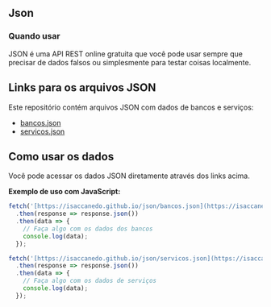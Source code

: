 ## Json

### Quando usar
JSON é uma API REST online gratuita que você pode usar sempre que precisar de dados falsos 
ou simplesmente para testar coisas localmente.

## Links para os arquivos JSON

Este repositório contém arquivos JSON com dados de bancos e serviços:

* [bancos.json](https://isaccanedo.github.io/json/bancos.json)
* [servicos.json](https://isaccanedo.github.io/json/servicos.json)

## Como usar os dados

Você pode acessar os dados JSON diretamente através dos links acima.

**Exemplo de uso com JavaScript:**

```javascript
fetch('[https://isaccanedo.github.io/json/bancos.json](https://isaccanedo.github.io/json/bancos.json)')
  .then(response => response.json())
  .then(data => {
    // Faça algo com os dados dos bancos
    console.log(data);
  });

fetch('[https://isaccanedo.github.io/json/servicos.json](https://isaccanedo.github.io/json/servicos.json)')
  .then(response => response.json())
  .then(data => {
    // Faça algo com os dados de serviços
    console.log(data);
  });

